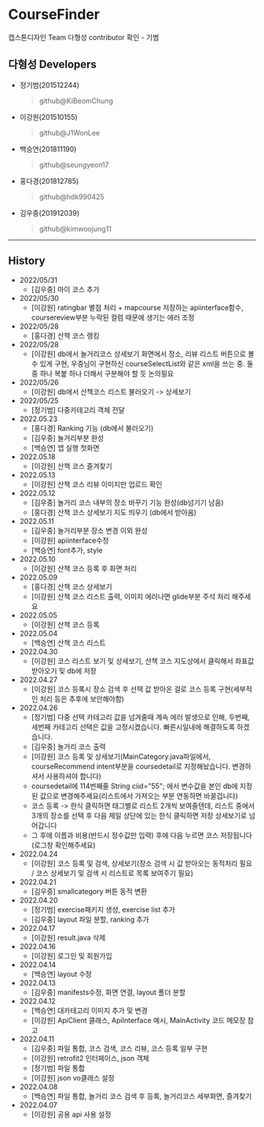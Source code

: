 # CourseFinder
캡스톤디자인 Team 다형성
contributor 확인 - 기범

## 다형성 Developers
- 정기범(201512244)
  >github@KiBeomChung
- 이강원(201510155)
  >github@J1WonLee
- 백승연(201811190)
  > github@seungyeon17
- 홍다경(201812785)
  > github@hdk990425
- 김우중(201912039)
  > github@kimwoojung11
* * *
## History
- 2022/05/31
  - [김우중] 마이 코스 추가
- 2022/05/30
  - [이강원] ratingbar 별점 처리  + mapcourse 저장하는 apiinterface함수, coursereview부분 누락된 컬럼 때문에 생기는 에러 조정
- 2022/05/28
  - [홍다경] 산책 코스 랭킹
- 2022/05/28
  - [이강원] db에서 놀거리코스 상세보기 화면에서 장소, 리뷰 리스트 버튼으로 볼 수 있게 구현, 우중님이 구현하신 courseSelectList와 같은 xml을 쓰는 중. 둘 중 하나 복붙 하나 더해서 구분해야 할 듯 논의필요  
- 2022/05/26
  - [이강원] db에서 산책코스 리스트 불러오기 -> 상세보기 
- 2022/05/25
  - [정기범] 다중카테고리 객체 전달
- 2022.05.23
  - [홍다경] Ranking 기능 (db에서 불러오기)
  - [김우중] 놀거리부분 완성
  - [백승연] 앱 실행 첫화면
- 2022.05.18
  - [이강원] 산책 코스 즐겨찾기 
- 2022.05.13
  - [이강원] 산책 코스 리뷰 이미지만 업로드 확인
- 2022.05.12
  - [김우중] 놀거리 코스 내부의 장소 바꾸기 기능 완성(db넘기기 남음)
  - [홍다경] 산책 코스 상세보기 지도 띄우기 (db에서 받아옴)
- 2022.05.11
  - [김우중] 놀거리부분 장소 변경 이외 완성
  - [이강원] apiinterface수정
  - [백승연] font추가, style
- 2022.05.10
  - [이강원] 산책 코스 등록 후 화면 처리
- 2022.05.09
  - [홍다경] 산책 코스 상세보기
  - [이강원] 산책 코스 리스트 출력, 이미지 에러나면 glide부분 주석 처리 해주세요
- 2022.05.05
  - [이강원] 산책 코스 등록 
- 2022.05.04
  - [백승연] 산책 코스 리스트 
- 2022.04.30
  - [이강원] 코스 리스트 보기 및 상세보기, 산책 코스 지도상에서 클릭해서 좌표값 받아오기 및 db에 저장
- 2022.04.27
  - [이강원] 코스 등록시 장소 검색 후 선택 값 받아온 걸로 코스 등록 구현(세부적인 처리 등은 추후에 보안해야함)
- 2022.04.26
  - [정기범] 다중 선택 카테고리 값을 넘겨줄때 계속 에러 발생으로 인해, 두번째, 세번째 카테고리 선택은 값을 고정시켰습니다. 빠른시일내에 해결하도록 하겠습니다.
  - [김우중] 놀거리 코스 출력
  - [이강원] 코스 등록 및 상세보기(MainCategory.java파일에서, courseRecommend intent부분을 coursedetail로 지정해놨습니다. 변경하셔서 사용하셔야 합니다)
  - coursedetail에 114번째줄 String ciid="55"; 에서 변수값을 본인 db에 지정된 값으로 변경해주세요(리스트에서 가져오는 부분 연동하면 바꿀겁니다)
  - 코스 등록 -> 한식 클릭하면 태그별로 리스트 2개씩 보여줄텐데, 리스트 중에서 3개의 장소를 선택 후 다음 제일 상단에 있는 한식 클릭하면 저장 상세보기로 넘어갑니다
  - 그 후에 이름과 비용(반드시 정수값만 입력) 후에 다음 누르면 코스 저장됩니다(로그창 확인해주세요)
- 2022.04.24
  - [이강원] 코스 등록 및 검색, 상세보기(장소 검색 시 값 받아오는 동적처리 필요 / 코스 상세보기 및 검색 시 리스트로 목록 보여주기 필요)
- 2022.04.21
  - [김우중] smallcategory 버튼 동적 변환
- 2022.04.20
  - [정기범] exercise패키지 생성, exercise list 추가
  - [김우중] layout 파일 분할, ranking 추가
- 2022.04.17
  - [이강원] result.java 삭제
- 2022.04.16
  - [이강원] 로그인 및 회원가입 
- 2022.04.14
  - [백승연] layout 수정
- 2022.04.13
  - [김우중] manifests수정, 화면 연결, layout 폴더 분할
- 2022.04.12
  - [백승연] 대카테고리 이미지 추가 및 변경
  - [이강원] ApiClient 클래스, ApiInterface 예시, MainActivity 코드 메모장 참고
- 2022.04.11
  - [김우중] 파일 통합, 코스 검색, 코스 리뷰, 코스 등록 일부 구현
  - [이강원] retrofit2 인터페이스, json 객체
  - [정기범] 파일 통합
  - [이강원] json vo클래스 설정
- 2022.04.08
  - [백승연] 파일 통합, 놀거리 코스 검색 후 등록, 놀거리코스 세부화면, 즐겨찾기
- 2022.04.07
  - [이강원] 공용 api 사용 설정
